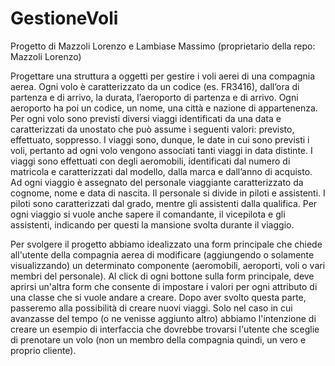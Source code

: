 # GestioneVoli
Progetto di Mazzoli Lorenzo e Lambiase Massimo (proprietario della repo: Mazzoli Lorenzo)

Progettare una struttura a oggetti per gestire i voli aerei di una compagnia aerea.
Ogni volo è caratterizzato da un codice (es. FR3416), dall’ora di partenza e di arrivo, la durata, l’aeroporto di partenza e di arrivo. 
Ogni aeroporto ha poi un codice, un nome, una città e nazione di appartenenza.
Per ogni volo sono previsti diversi viaggi identificati da una data e caratterizzati da unostato che può assume i seguenti valori: previsto, effettuato, soppresso.
I viaggi sono, dunque, le date in cui sono previsti i voli, pertanto ad ogni volo vengono associati tanti viaggi in data distinte.
I viaggi sono effettuati con degli aeromobili, identificati dal numero di matricola e caratterizzati dal modello, dalla marca e dall’anno di acquisto.
Ad ogni viaggio è assegnato del personale viaggiante caratterizzato da cognome, nome e data di nascita.
Il personale si divide in piloti e assistenti. I piloti sono caratterizzati dal grado, mentre gli assistenti dalla qualifica. 
Per ogni viaggio si vuole anche sapere il comandante, il vicepilota e gli assistenti, indicando per questi la mansione svolta durante il viaggio.

Per svolgere il progetto abbiamo idealizzato una form principale che chiede all'utente della compagnia aerea di modificare (aggiungendo o solamente visualizzando) un
determinato componente (aeromobili, aeroporti, voli o vari membri del personale). 
Al click di ogni bottone sulla form principale, deve aprirsi un'altra form che consente di impostare i valori per ogni attributo di una classe che si vuole andare a creare.
Dopo aver svolto questa parte, passeremo alla possibilità di creare nuovi viaggi.
Solo nel caso in cui avanzasse del tempo (o ne venisse aggiunto altro) abbiamo l'intenzione di creare un esempio di interfaccia che dovrebbe trovarsi l'utente che sceglie di
prenotare un volo (non un membro della compagnia quindi, un vero e proprio cliente).
